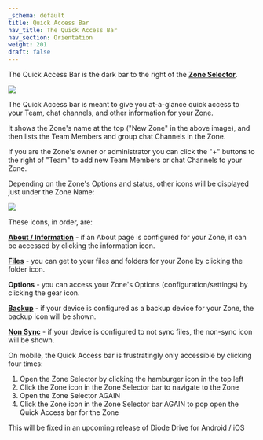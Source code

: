 ```yaml
---
_schema: default
title: Quick Access Bar
nav_title: The Quick Access Bar
nav_section: Orientation
weight: 201
draft: false
---
```

The Quick Access Bar is the dark bar to the right of the <a href="https://app.docs.diode.io/docs/features/zone-selector-bar/" target="_blank" rel="noopener"><strong>Zone Selector</strong></a>.

![](/uploads/image-10.png)

The Quick Access bar is meant to give you at-a-glance quick access to your Team, chat channels, and other information for your Zone.

It shows the Zone's name at the top ("New Zone" in the above image), and then lists the Team Members and group chat Channels in the Zone.

If you are the Zone's owner or administrator you can click the "+" buttons to the right of "Team" to add new Team Members or chat Channels to your Zone.

Depending on the Zone's Options and status, other icons will be displayed just under the Zone Name:

![](/uploads/image-12.png)

These icons, in order, are:

<a href="https://app.docs.diode.io/docs/navigating/create-a-home-page-for-your-zone/" target="_blank" rel="noopener"><strong>About / Information</strong></a> - if an About page is configured for your Zone, it can be accessed by clicking the information icon.

<a href="https://app.docs.diode.io/docs/navigating/file-editors/" target="_blank" rel="noopener"><strong>Files</strong></a> - you can get to your files and folders for your Zone by clicking the folder icon.

**Options** - you can access your Zone's Options (configuration/settings) by clicking the gear icon.

<a href="https://app.docs.diode.io/docs/navigating/backup-your-confidential-files/" target="_blank" rel="noopener"><strong>Backup</strong></a> - if your device is configured as a backup device for your Zone, the backup icon will be shown.

<a href="https://support.diode.io/article/e90ihyvxq6" target="_blank" rel="noopener"><strong>Non Sync</strong></a> - if your device is configured to not sync files, the non-sync icon will be shown.

On mobile, the Quick Access bar is frustratingly only accessible by clicking four times:

1. Open the Zone Selector by clicking the hamburger icon in the top left
2. Click the Zone icon in the Zone Selector bar to navigate to the Zone
3. Open the Zone Selector AGAIN
4. Click the Zone icon in the Zone Selector bar AGAIN to pop open the Quick Access bar for the Zone

This will be fixed in an upcoming release of Diode Drive for Android / iOS